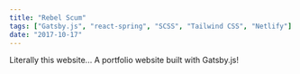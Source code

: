 ```yaml
---
title: "Rebel Scum"
tags: ["Gatsby.js", "react-spring", "SCSS", "Tailwind CSS", "Netlify"]
date: "2017-10-17"
---
```


Literally this website... A portfolio website built with Gatsby.js!
